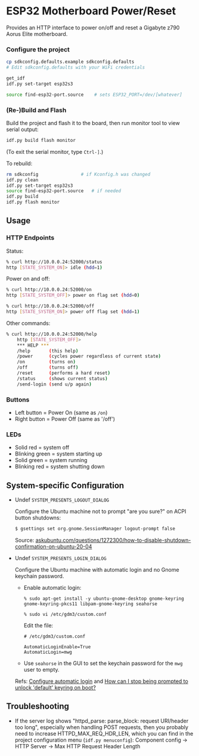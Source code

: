 # ESP32 Motherboard Power/Reset

Provides an HTTP interface to power on/off and reset a Gigabyte z790 Aorus Elite motherboard.

### Configure the project

```sh
cp sdkconfig.defaults.example sdkconfig.defaults
# Edit sdkconfig.defaults with your WiFi credentials
```

```sh
get_idf
idf.py set-target esp32s3
```

```sh
source find-esp32-port.source    # sets ESP32_PORT=/dev/[whatever]
```

### (Re-)Build and Flash

Build the project and flash it to the board, then run monitor tool to view serial output:

```sh
idf.py build flash monitor
```

(To exit the serial monitor, type ``Ctrl-]``.)

To rebuild:

```sh
rm sdkconfig                # if Kconfig.h was changed
idf.py clean
idf.py set-target esp32s3
source find-esp32-port.source   # if needed
idf.py build
idf.py flash monitor
```

## Usage

### HTTP Endpoints

Status:

```sh
% curl http://10.0.0.24:52000/status
http [STATE_SYSTEM_ON]> idle (hdd=1)
```

Power on and off:

```sh
% curl http://10.0.0.24:52000/on
http [STATE_SYSTEM_OFF]> power on flag set (hdd=0)
```

```sh
% curl http://10.0.0.24:52000/off
http [STATE_SYSTEM_ON]> power off flag set (hdd=1)
```

Other commands:

```sh
% curl http://10.0.0.24:52000/help
    http [STATE_SYSTEM_OFF]>
    *** HELP ***
    /help       (this help)
    /power      (cycles power regardless of current state)
    /on         (turns on)
    /off        (turns off)
    /reset      (performs a hard reset)
    /status     (shows current status)
    /send-login (send u/p again)
```

### Buttons

 - Left button = Power On (same as `/on`)
 - Right button = Power Off (same as '/off')

### LEDs

  - Solid red = system off
  - Blinking green = system starting up
  - Solid green = system running
  - Blinking red = system shutting down 

## System-specific Configuration

  - Undef `SYSTEM_PRESENTS_LOGOUT_DIALOG` 
  
    Configure the Ubuntu machine not to prompt "are you sure?" on ACPI button shutdowns:

      ```sh
      $ gsettings set org.gnome.SessionManager logout-prompt false
      ```

    Source:  [askubuntu.com/questions/1272300/how-to-disable-shutdown-confirmation-on-ubuntu-20-04](https://askubuntu.com/questions/1272300/how-to-disable-shutdown-confirmation-on-ubuntu-20-04)

  - Undef `SYSTEM_PRESENTS_LOGIN_DIALOG` 
  
    Configure the Ubuntu machine with automatic login and no Gnome keychain password.

    - Enable automatic login:

        ```
        % sudo apt-get install -y ubuntu-gnome-desktop gnome-keyring gnome-keyring-pkcs11 libpam-gnome-keyring seahorse

        % sudo vi /etc/gdm3/custom.conf
        ```

        Edit the file:

        ```
        # /etc/gdm3/custom.conf

        AutomaticLoginEnable=True
        AutomaticLogin=mwg
        ```

    - Use `seahorse` in the GUI to set the keychain password for the `mwg` user to empty.


    Refs: [Configure automatic login](https://help.gnome.org/admin/system-admin-guide/stable/login-automatic.html.en) and [How can I stop being prompted to unlock 'default' keyring on boot?](https://askubuntu.com/a/224777)


## Troubleshooting
* If the server log shows "httpd_parse: parse_block: request URI/header too long", especially when handling POST requests, then you probably need to increase HTTPD_MAX_REQ_HDR_LEN, which you can find in the project configuration menu (`idf.py menuconfig`): Component config -> HTTP Server -> Max HTTP Request Header Length
